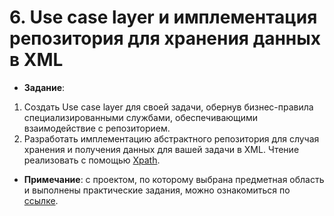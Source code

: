 # 6. Use case layer и имплементация репозитория для хранения данных в XML
+ **Задание**:
1. Создать Use case layer для своей задачи, обернув бизнес-правила специализированными службами, обеспечивающими взаимодействие с репозиторием.
2. Разработать имплементацию абстрактного репозитория для случая хранения и получения данных для вашей задачи в XML. Чтение реализовать с помощью [Xpath](https://e.sfu-kras.ru/pluginfile.php/3059685/mod_resource/content/1/Лекция_4.2_XPath.pdf). 
+ **Примечание**: с проектом, по которому выбрана предметная область и выполнены практические задания, можно ознакомиться по [ссылке](https://github.com/NeKyReal/CityScope.git).

